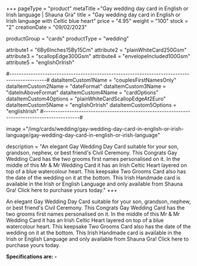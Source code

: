 +++
pageType = "product"
metaTitle ="Gay wedding day card in English or Irish language | Shauna Gra"
title = "Gay wedding day card in English or Irish language with Celtic blue heart"
price = "4.95"
weight = "100"
stock = "2"
creationDate = "09/02/2023"

productGroup = "cards"
productType = "wedding"
 
attribute1 = "6By6Inches15By15Cm" 
attribute2 = "plainWhiteCard250Gsm" 
attribute3 = "scallopEdge300Gsm" 
attribute4 = "envelopeIncluded100Gsm"
attribute5 = "englishOrIrish"
 
#---------------------------------------------------------------------------------------------#
dataItemCustom1Name = "couplesFirstNamesOnly"
dataItemCustom2Name = "dateFormat"
dataItemCustom3Name = "dateInAboveFormat"
dataItemCustom4Name = "cardOptions"
dataItemCustom4Options = "plainWhiteCardScallopEdgeAt2Euro"
dataItemCustom5Name = "englishOrIrish"
dataItemCustom5Options = "englishIrish"
#---------------------------------------------------------------------------------------------#

image ="/img/cards/wedding/gay-wedding-day-card-in-english-or-irish-language/gay-wedding-day-card-in-english-or-irish-language"
 
description = "An elegant Gay Wedding Day Card suitable for your son, grandson, nephew, or best friend's Civil Ceremony.  This Congrats Gay Wedding Card has the two grooms first names personalised on it.  In the middle of this Mr & Mr Wedding Card it has an Irish Celtic Heart layered on top of a blue watercolour heart.  This keepsake Two Grooms Card also has the date of the wedding on it at the bottom.  This Irish Handmade card is available in the Irish or English Language and only available from Shauna Gra!  Click here to purchase yours today."
+++

An elegant Gay Wedding Day Card suitable for your son, grandson, nephew, or best friend's Civil Ceremony. This Congrats Gay Wedding Card has the two grooms first names personalised on it. In the middle of this Mr & Mr Wedding Card it has an Irish Celtic Heart layered on top of a blue watercolour heart. This keepsake Two Grooms Card also has the date of the wedding on it at the bottom. This Irish Handmade card is available in the Irish or English Language and only available from Shauna Gra! Click here to purchase yours today.

**Specifications are: -**
